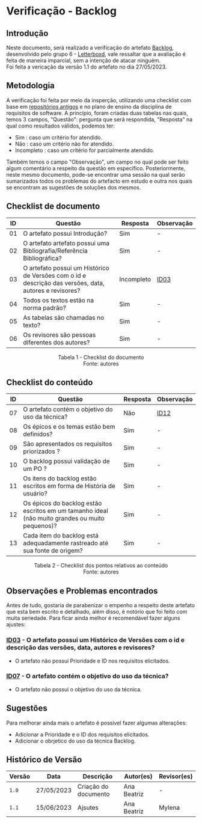 # Verificação - Backlog

## Introdução

Neste documento, será realizado a verificação do artefato [Backlog](https://requisitos-de-software.github.io/2023.1-Letterboxd/Modelagem/Metodologias%20Ageis/backlog/), desenvolvido pelo grupo 6 - [Letterboxd](https://github.com/Requisitos-de-Software/2023.1-Letterboxd/tree/master), vale ressaltar que a avaliação é feita de maneira imparcial, sem a intenção de atacar ninguém. 
<br> Foi feita a vericação da versão 1.1 do artefato no dia 27/05/2023.

## Metodologia

A verificação foi feita por meio da insperção, utilizando uma checklist com base em [repositórios antigos](https://github.com/Requisitos-de-Software) e no plano de ensino da disciplina de requisitos de software. A principio, foram criadas duas tabelas nas quais, temos 3 campos, "Questão": pergunta que será respondida, "Resposta" na qual como resultados válidos, podemos ter:

- Sim : caso um critério for atendido.
- Não : caso um critério não for atendido.
- Incompleto : caso um critério for parcialmente atendido.

Também temos o campo "Observação", um campo no qual pode ser feito algum comentário a respeito da questão em específico. Posteriormente, neste mesmo documento, pode-se encontrar uma sessão na qual serão sumarizados todos os problemas do artefacto em estudo e outra nos quais se encontram as sugestões de soluções dos mesmos.

## Checklist de documento

| ID  | Questão                                                                                                | Resposta   | Observação                                             |
| --- | ------------------------------------------------------------------------------------------------------ | ---------- | ------------------------------------------------------ |
| 01  | O artefato possui Introdução?                                                                          | Sim        | -                                                      |
| 02  | O artefato artefato possui uma Bibliografia/Referência Bibliográfica?                                  | Sim        | -                                                      |
| 03  | O artefato possui um Histórico de Versões com o id e descrição das versões, data, autores e revisores? | Incompleto | [ID03](backlog.md#observacoes-e-problemas-encontrados) |
| 04  | Todos os textos estão na norma padrão?                                                                 | Sim        | -                                          
| 05  | As tabelas são chamadas no texto?                                                                      | Sim        | -                                                      |
| 06  | Os revisores são pessoas diferentes dos autores?                                                       | Sim        | -                                                      |

<p align="center"> Tabela 1 - Checklist do documento <br> Fonte: autores </p>

## Checklist do conteúdo

| ID  | Questão                                                             | Resposta | Observação                                             |
| --- | ------------------------------------------------------------------- | -------- | ------------------------------------------------------ |
| 07  | O artefato contém o objetivo do uso da técnica?                     | Não      | [ID12](backlog.md#observacoes-e-problemas-encontrados) |
| 08  | Os épicos e os temas estão bem definidos?                                          | Sim      | -                                                      |
| 09  | São apresentados os requisitos priorizados ?                        | Sim      | -                                                      |                                          |
| 10  | O backlog possui validação de um PO ?                               | Sim      | -                                                      |
|11| Os itens do backlog estão escritos em forma de História de usuário? | Sim |-||
|12| Os épicos do backlog estão escritos em um tamanho ideal (não muito grandes ou muito pequenos)?|Sim|-|
|13| Cada item do backlog está adequadamente rastreado até sua fonte de origem?|Sim|-|


<p align="center"> Tabela 2 - Checklist dos pontos relativos ao conteúdo <br> Fonte: autores </p>

## Observações e Problemas encontrados

Antes de tudo, gostaria de parabenizar o empenho a respeito deste artefato que esta bem escrito e detalhado, além disso, é notório que foi feito com muita seriedade. Para ficar ainda melhor é recomendável fazer alguns ajustes:

### [ID03](backlog.md#checklist-de-documento) - O artefato possui um Histórico de Versões com o id e descrição das versões, data, autores e revisores?

- O artefato não possui Prioridade e ID nos requisitos elicitados.

### [ID07](backlog.md#checklist-de-documento) - O artefato contém o objetivo do uso da técnica?

- O artefato não possui o objetivo do uso da técnica.

## Sugestões

Para melhorar ainda mais o artefato é possivel fazer algumas alterações:

- Adicionar a Prioridade e o ID dos requisitos elicitados.
- Adicionar o obrjetico do uso da técnica Backlog.

## Histórico de Versão

| Versão | Data       | Descrição            | Autor(es)   | Revisor(es) |
| ------ | ---------- | -------------------- | ----------- | ----------- |
| `1.0`  | 27/05/2023 | Criação do documento | Ana Beatriz | -           |
| `1.1`  | 15/06/2023 | Ajsutes              | Ana Beatriz |Mylena       |
